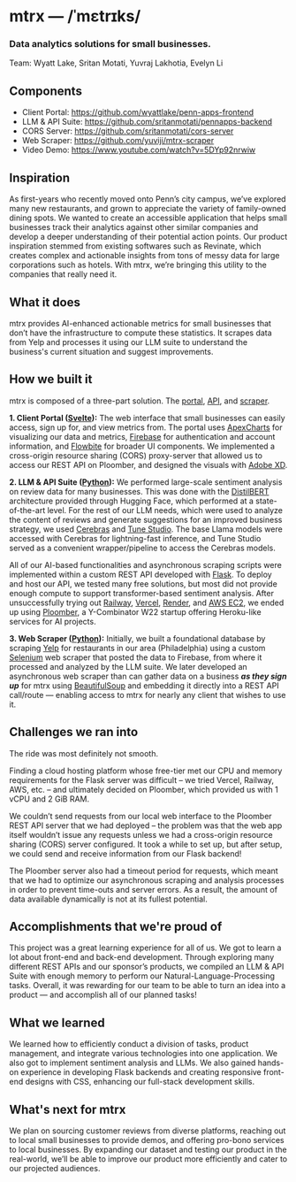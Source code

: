 # mtrx — /ˈmɛtrɪks/
### Data analytics solutions for small businesses.
Team: Wyatt Lake, Sritan Motati, Yuvraj Lakhotia, Evelyn Li

## Components
- Client Portal: https://github.com/wyattlake/penn-apps-frontend
- LLM & API Suite: https://github.com/sritanmotati/pennapps-backend
- CORS Server: https://github.com/sritanmotati/cors-server
- Web Scraper: https://github.com/yuviji/mtrx-scraper
- Video Demo: https://www.youtube.com/watch?v=5DYp92nrwiw

## Inspiration
As first-years who recently moved onto Penn’s city campus, we’ve explored many new restaurants, and grown to appreciate the variety of family-owned dining spots. We wanted to create an accessible application that helps small businesses track their analytics against other similar companies and develop a deeper understanding of their potential action points. Our product inspiration stemmed from existing softwares such as Revinate, which creates complex and actionable insights from tons of messy data for large corporations such as hotels. With mtrx, we’re bringing this utility to the companies that really need it.

## What it does
mtrx provides AI-enhanced actionable metrics for small businesses that don’t have the infrastructure to compute these statistics. It scrapes data from Yelp and processes it using our LLM suite to understand the business's current situation and suggest improvements.

## How we built it
mtrx is composed of a three-part solution. The [portal](https://github.com/wyattlake/penn-apps-frontend), [API](https://github.com/sritanmotati/pennapps-backend), and [scraper](https://github.com/yuviji/mtrx-scraper).

**1. Client Portal ([Svelte](https://svelte.dev/)):** The web interface that small businesses can easily access, sign up for, and view metrics from. The portal uses [ApexCharts](https://www.npmjs.com/package/svelte-apexcharts) for visualizing our data and metrics, [Firebase](https://firebase.google.com/) for authentication and account information, and [Flowbite](https://flowbite.com/) for broader UI components. We implemented a cross-origin resource sharing (CORS) proxy-server that allowed us to access our REST API on Ploomber, and designed the visuals with [Adobe XD](https://adobexdplatform.com/).

**2. LLM & API Suite ([Python](https://www.python.org/)):** We performed large-scale sentiment analysis on review data for many businesses. This was done with the [DistilBERT](https://huggingface.co/docs/transformers/en/model_doc/distilbert) architecture provided through Hugging Face, which performed at a state-of-the-art level. For the rest of our LLM needs, which were used to analyze the content of reviews and generate suggestions for an improved business strategy, we used [Cerebras](https://cerebras.ai/)
 and [Tune Studio](https://tunehq.ai/tune-studio). The base Llama models were accessed with Cerebras for lightning-fast inference, and Tune Studio served as a convenient wrapper/pipeline to access the Cerebras models.

All of our AI-based functionalities and asynchronous scraping scripts were implemented within a custom REST API developed with [Flask](https://flask.palletsprojects.com/en/3.0.x/). To deploy and host our API, we tested many free solutions, but most did not provide enough compute to support transformer-based sentiment analysis. After unsuccessfully trying out [Railway](https://railway.app/), [Vercel](https://vercel.com/), [Render](https://render.com/), and [AWS EC2](https://aws.amazon.com/ec2/), we ended up using [Ploomber](https://ploomber.io/), a Y-Combinator W22 startup offering Heroku-like services for AI projects.

**3. Web Scraper ([Python](https://www.python.org/)):** Initially, we built a foundational database by scraping [Yelp](https://www.yelp.com/) for restaurants in our area (Philadelphia) using a custom [Selenium](https://www.selenium.dev/) web scraper that posted the data to Firebase, from where it processed and analyzed by the LLM suite. We later developed an asynchronous web scraper than can gather data on a business __*as they sign up*__ for mtrx using [BeautifulSoup](https://www.crummy.com/software/BeautifulSoup/bs4/doc/) and embedding it directly into a REST API call/route — enabling access to mtrx for nearly any client that wishes to use it.

## Challenges we ran into
The ride was most definitely not smooth.

Finding a cloud hosting platform whose free-tier met our CPU and memory requirements for the Flask server was difficult – we tried Vercel, Railway, AWS, etc. – and ultimately decided on Ploomber, which provided us with 1 vCPU and 2 GiB RAM.

We couldn’t send requests from our local web interface to the Ploomber REST API server that we had deployed – the problem was that the web app itself wouldn’t issue any requests unless we had a cross-origin resource sharing (CORS) server configured. It took a while to set up, but after setup, we could send and receive information from our Flask backend!

The Ploomber server also had a timeout period for requests, which meant that we had to optimize our asynchronous scraping and analysis processes in order to prevent time-outs and server errors. As a result, the amount of data available dynamically is not at its fullest potential.

## Accomplishments that we're proud of
This project was a great learning experience for all of us. We got to learn a lot about front-end and back-end development. Through exploring many different REST APIs and our sponsor’s products, we compiled an LLM & API Suite with enough memory to perform our Natural-Language-Processing tasks. Overall, it was rewarding for our team to be able to turn an idea into a product — and accomplish all of our planned tasks!

## What we learned
We learned how to efficiently conduct a division of tasks, product management, and integrate various technologies into one application. We also got to implement sentiment analysis and LLMs. We also gained hands-on experience in developing Flask backends and creating responsive front-end designs with CSS, enhancing our full-stack development skills.

## What's next for mtrx
We plan on sourcing customer reviews from diverse platforms, reaching out to local small businesses to provide demos, and offering pro-bono services to local businesses. By expanding our dataset and testing our product in the real-world, we’ll be able to improve our product more efficiently and cater to our projected audiences.

